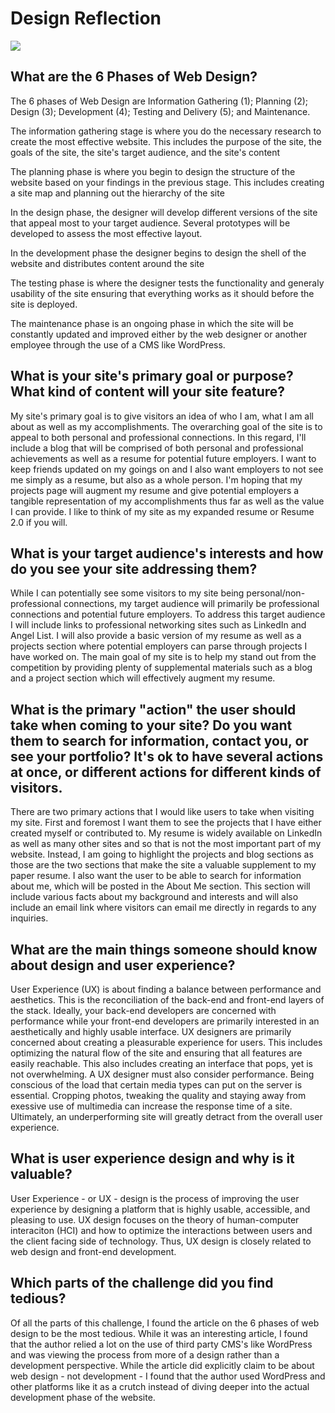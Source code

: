 <!DOCTYPE html>
<html>
<head>
  <title>Design Reflection</title>
</head>
<body>
  <h1>Design Reflection</h1>
  <img src="/Users/Owner1/Desktop/phase-0/phase-0/week-2/imgs/site-map.png">
  <h2>What are the 6 Phases of Web Design?</h2>
  <p>
    The 6 phases of Web Design are Information Gathering (1); Planning (2); Design (3); Development (4); Testing and Delivery (5); and Maintenance.
  </p>
  <p>
    The information gathering stage is where you do the necessary research to create the most effective website.  This includes the purpose of the site, the goals of the site, the site's target audience, and the site's content
  </p>
  <p>
    The planning phase is where you begin to design the structure of the website based on your findings in the previous stage. This includes creating a site map and planning out the hierarchy of the site
  </p>
  <p>
    In the design phase, the designer will develop different versions of the site that appeal most to your target audience.  Several prototypes will be developed to assess the most effective layout.
  </p>
  <p>
    In the development phase the designer begins to design the shell of the website and distributes content around the site
  </p>
  <p>
    The testing phase is where the designer tests the functionality and generaly usability of the site ensuring that everything works as it should before the site is deployed.
  </p>
  <p>
    The maintenance phase is an ongoing phase in which the site will be constantly updated and improved either by the web designer or another employee through the use of a CMS like WordPress.
  </p>
  <h2>What is your site's primary goal or purpose? What kind of content will your site feature?</h2>
  <p>
    My site's primary goal is to give visitors an idea of who I am, what I am all about as well as my accomplishments.  The overarching goal of the site is to appeal to both personal and professional connections. In this regard, I'll include a blog that will be comprised of both personal and professional achievements as well as a resume for potential future employers. I want to keep friends updated on my goings on and I also want employers to not see me simply as a resume, but also as a whole person.  I'm hoping that my projects page will augment my resume and give potential employers a tangible representation of my accomplishments thus far as well as the value I can provide.  I like to think of my site as my expanded resume or Resume 2.0 if you will.
  </p>
  <h2>What is your target audience's interests and how do you see your site addressing them?</h2>
  <p>
    While I can potentially see some visitors to my site being personal/non-professional connections, my target audience will primarily be professional connections and potential future employers.  To address this target audience I will include links to professional networking sites such as LinkedIn and Angel List.  I will also provide a basic version of my resume as well as a projects section where potential employers can parse through projects I have worked on.  The main goal of my site is to help my stand out from the competition by providing plenty of supplemental materials such as a blog and a project section which will effectively augment my resume.
  </p>
  <h2>What is the primary "action" the user should take when coming to your site? Do you want them to search for information, contact you, or see your portfolio? It's ok to have several actions at once, or different actions for different kinds of visitors.</h2>
  <p>
    There are two primary actions that I would like users to take when visiting my site.  First and foremost I want them to see the projects that I have either created myself or contributed to.  My resume is widely available on LinkedIn as well as many other sites and so that is not the most important part of my website.  Instead,  I am going to highlight the projects and blog sections as those are the two sections that make the site a valuable supplement to my paper resume.  I also want the user to be able to search for information about me, which will be posted in the About Me section.  This section will include various facts about my background and interests and will also include an email link where visitors can email me directly in regards to any inquiries.
  </p>
  <h2>What are the main things someone should know about design and user experience?</h2>
  <p>
    User Experience (UX) is about finding a balance between performance and aesthetics.  This is the reconciliation of the back-end and front-end layers of the stack.  Ideally, your back-end developers are concerned with performance while your front-end developers are primarily interested in an aesthetically and highly usable interface.  UX designers are primarily concerned about creating a pleasurable experience for users.  This includes optimizing the natural flow of the site and ensuring that all features are easily reachable.  This also includes creating an interface that pops, yet is not overwhelming.  A UX designer must also consider performance.  Being conscious of the load that certain media types can put on the server is essential.  Cropping photos, tweaking the quality and staying away from exessive use of multimedia can increase the response time of a site.  Ultimately, an underperforming site will greatly detract from the overall user experience.
  </p>
  <h2>What is user experience design and why is it valuable?</h2>
  <p>
    User Experience - or UX - design is the process of improving the user experience by designing a platform that is highly usable, accessible, and pleasing to use.  UX design focuses on the theory of human-computer interaciton (HCI) and how to optimize the interactions between users and the client facing side of technology.  Thus, UX design is closely related to web design and front-end development.
  </p>
  <h2>Which parts of the challenge did you find tedious?</h2>
  <p>
    Of all the parts of this challenge, I found the article on the 6 phases of web design to be the most tedious.  While it was an interesting article, I found that the author relied a lot on the use of third party CMS's like WordPress and was viewing the process from more of a design rather than a development perspective.  While the article did explicitly claim to be about web design - not development - I found that the author used WordPress and other platforms like it as a crutch instead of diving deeper into the actual development phase of the website.
  </p>
</body>
</html>